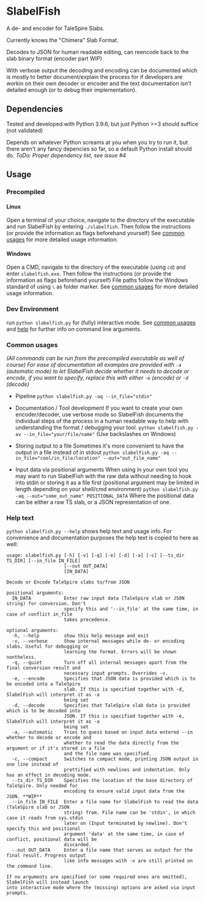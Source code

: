 # SlabelFish
A de- and encoder for TaleSpire Slabs.

Currently knows the "Chimera" Slab Format.

Decodes to JSON for human readable editing, can reencode back to the slab binary format (encoder part WIP)

With verbose output the decoding and encoding can be documented which is mostly to better document/explain the process for if developers are workin on their own decoder or encoder and the text documentation isn't detailed enough (or to debug their implementation).

## Dependencies
Tested and developed with Python 3.9.6, but just Python >=3 should suffice (not validated)

Depends on whatever Python screams at you when you try to run it, but there aren't any fancy depencies so far, so a default Python install should do. *ToDo: Proper dependency list, see issue #4*

## Usage

### Precompiled

#### Linux

Open a terminal of your choice, navigate to the directory of the executable and run SlabelFish by entering `./slabelfish`. Then follow the instructions (or provide the information as flags beforehand yourself)
See [common usages](#common-usages) for more detailed usage information.

#### Windows

Open a CMD, navigate to the directory of the executable (using `cd`) and enter `slabelfish.exe`. Then follow the instructions (or provide the information as flags beforehand yourself)
File paths follow the Windows standard of using `\` as folder marker.
See [common usages](#common-usages) for more detailed usage information.

### Dev Environment

run
`python slabelfish.py`
for (fully) interactive mode.
See [common usages](#common-usages) and [help](help-text) for further info on command line arguments.

### Common usages
*(All commands can be run from the precompiled executable as well of course)*
*For ease of documentation all examples are provided with `-a` (automatic mode) to let SlabelFish decide whether it needs to decode or encode, if you want to specify, replace this with either `-e` (encode) or `-d` (decode)*

- Pipeline
`python slabelfish.py -aq --in_file="stdin"`

- Documentation / Tool development
If you want to create your own encoder/decoder, use verbose mode so SlabelFish documents the individual steps of the process in a human readable way to help with understanding the format / debugging your tool.
`python slabelfish.py -av --in_file="your/file/name"` (Use backslashes on Windows)

- Storing output to a file
Sometimes it's more convenient to have the output in a file instead of in stdout
`python slabelfish.py -aq --in_file="cool/in_file/location" --out="out_file_name"`

- Input data via positional arguments
When using in your own tool you may want to run SlabelFish with the raw data without needing to hook into stdin or storing it as a file first (positional argument may be limited in length depending on your shell/cmd environment)
`python slabelfish.py -aq --out="some_out_name" POSITIONAL_DATA`
Where the positional data can be either a raw TS slab, or a JSON representation of one.

### Help text

`python slabelfish.py --help`
shows help text and usage info. For convenience and documentation purposes the help text is copied to here as well:

```
usage: slabelfish.py [-h] [-v] [-q] [-e] [-d] [-a] [-c] [--ts_dir TS_DIR] [--in_file IN_FILE]
                     [--out OUT_DATA]
                     [IN_DATA]

Decode or Encode TaleSpire slabs to/from JSON

positional arguments:
  IN_DATA            Enter raw input data (TaleSpire slab or JSON string) for conversion. Don't
                     specify this and '--in_file' at the same time, in case of conflict in_file
                     takes precedence.

optional arguments:
  -h, --help         show this help message and exit
  -v, --verbose      Show internal messages while de- or encoding slabs. Useful for debugging or
                     learning the format. Errors will be shown nontheless.
  -q, --quiet        Turn off all internal messages apart from the final conversion result and
                     necessary input prompts. Overrides -v.
  -e, --encode       Specifies that JSON data is provided which is to be encoded into a TaleSpire
                     slab. If this is specified together with -d, SlabelFish will interpret it as -a
                     being set
  -d, --decode       Specifies that TaleSpire slab data is provided which is to be decoded into
                     JSON. If this is specified together with -e, SlabelFish will interpret it as -a
                     being set
  -a, --automatic    Tries to guess based on input data entered --in whether to decode or encode and
                     whether to read the data directly from the argument or if it's stored in a file
                     and the file name was specified.
  -c, --compact      Switches to compact mode, printing JSON output in one line instead of
                     prettified with newlines and indentation. Only has an effect in decoding mode.
  --ts_dir TS_DIR    Specifies the location of the base directory of TaleSpire. Only needed for
                     encoding to ensure valid input data from the JSON. **WIP**
  --in_file IN_FILE  Enter a file name for SlabelFish to read the data (TaleSpire slab or JSON
                     string) from. File name can be 'stdin', in which case it reads from sys.stdin
                     later on (Input terminated by newline). Don't specify this and positional
                     argument 'data' at the same time, in case of conflict, positional data will be
                     discarded.
  --out OUT_DATA     Enter a file name that serves as output for the final result. Progress output
                     like info messages with -v are still printed on the command line.

If no arguments are specified (or some required ones are omitted), SlabelFish will instead launch
into interactive mode where the (missing) options are asked via input prompts.
```

